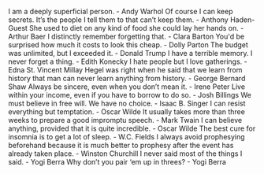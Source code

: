 I am a deeply superficial person. - Andy Warhol
Of course I can keep secrets. It’s the people I tell them to that can’t keep them. - Anthony Haden-Guest
She used to diet on any kind of food she could lay her hands on. - Arthur Baer
I distinctly remember forgetting that. - Clara Barton
You'd be surprised how much it costs to look this cheap. - Dolly Parton
The budget was unlimited, but I exceeded it. - Donald Trump
I have a terrible memory. I never forget a thing. - Edith Konecky
I hate people but I love gatherings. - Edna St. Vincent Millay
Hegel was right when he said that we learn from history that man can never learn anything from history. - George Bernard Shaw
Always be sincere, even when you don’t mean it. - Irene Peter
Live within your income, even if you have to borrow to do so. - Josh Billings
We must believe in free will. We have no choice. - Isaac B. Singer
I can resist everything but temptation. - Oscar Wilde
It usually takes more than three weeks to prepare a good impromptu speech. - Mark Twain
I can believe anything, provided that it is quite incredible. - Oscar Wilde
The best cure for insomnia is to get a lot of sleep. - W.C. Fields
I always avoid prophesying beforehand because it is much better to prophesy after the event has already taken place. - Winston Churchill
I never said most of the things I said. - Yogi Berra
Why don’t you pair ‘em up in threes? - Yogi Berra
